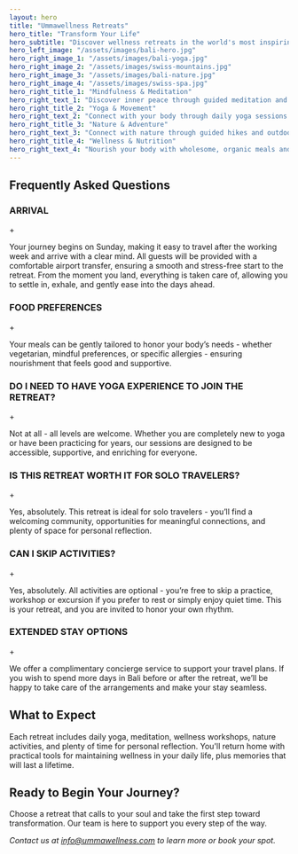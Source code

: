```yaml
---
layout: hero
title: "Ummawellness Retreats"
hero_title: "Transform Your Life"
hero_subtitle: "Discover wellness retreats in the world's most inspiring locations"
hero_left_image: "/assets/images/bali-hero.jpg"
hero_right_image_1: "/assets/images/bali-yoga.jpg"
hero_right_image_2: "/assets/images/swiss-mountains.jpg"
hero_right_image_3: "/assets/images/bali-nature.jpg"
hero_right_image_4: "/assets/images/swiss-spa.jpg"
hero_right_title_1: "Mindfulness & Meditation"
hero_right_text_1: "Discover inner peace through guided meditation and mindfulness practices in serene natural settings."
hero_right_title_2: "Yoga & Movement"
hero_right_text_2: "Connect with your body through daily yoga sessions and mindful movement practices."
hero_right_title_3: "Nature & Adventure"
hero_right_text_3: "Connect with nature through guided hikes and outdoor activities in breathtaking landscapes."
hero_right_title_4: "Wellness & Nutrition"
hero_right_text_4: "Nourish your body with wholesome, organic meals and learn about holistic nutrition."
---
```



## Frequently Asked Questions

<div class="faq-section">
  <div class="faq-item">
    <div class="faq-question">
      <h3>ARRIVAL</h3>
      <span class="faq-icon">+</span>
    </div>
    <div class="faq-answer">
      <p>Your journey begins on Sunday, making it easy to travel after the working week and arrive with a clear mind. All guests will be provided with a comfortable airport transfer, ensuring a smooth and stress-free start to the retreat. From the moment you land, everything is taken care of, allowing you to settle in, exhale, and gently ease into the days ahead.</p>
    </div>
  </div>

  <div class="faq-item">
    <div class="faq-question">
      <h3>FOOD PREFERENCES</h3>
      <span class="faq-icon">+</span>
    </div>
    <div class="faq-answer">
      <p>Your meals can be gently tailored to honor your body’s needs - whether vegetarian, mindful preferences, or specific allergies - ensuring nourishment that feels good and supportive.</p>
    </div>
  </div>

  <div class="faq-item">
    <div class="faq-question">
      <h3>DO I NEED TO HAVE YOGA EXPERIENCE TO JOIN THE RETREAT?</h3>
      <span class="faq-icon">+</span>
    </div>
    <div class="faq-answer">
      <p>Not at all - all levels are welcome. Whether you are completely new to yoga or have been practicing for years, our sessions are designed to be accessible, supportive, and enriching for everyone.</p>
    </div>
  </div>

  <div class="faq-item">
    <div class="faq-question">
      <h3>IS THIS RETREAT WORTH IT FOR SOLO TRAVELERS?</h3>
      <span class="faq-icon">+</span>
    </div>
    <div class="faq-answer">
      <p>Yes, absolutely. This retreat is ideal for solo travelers - you’ll find a welcoming community, opportunities for meaningful connections, and plenty of space for personal reflection.</p>
    </div>
  </div>

  <div class="faq-item">
    <div class="faq-question">
      <h3>CAN I SKIP ACTIVITIES?</h3>
      <span class="faq-icon">+</span>
    </div>
    <div class="faq-answer">
      <p>Yes, absolutely. All activities are optional - you’re free to skip a practice, workshop or excursion if you prefer to rest or simply enjoy quiet time. This is your retreat, and you are invited to honor your own rhythm.</p>
    </div>
  </div>

  <div class="faq-item">
    <div class="faq-question">
      <h3>EXTENDED STAY OPTIONS</h3>
      <span class="faq-icon">+</span>
    </div>
    <div class="faq-answer">
      <p>We offer a complimentary concierge service to support your travel plans. If you wish to spend more days in Bali before or after the retreat, we’ll be happy to take care of the arrangements and make your stay seamless.</p>
    </div>
  </div>
</div>

## What to Expect

Each retreat includes daily yoga, meditation, wellness workshops, nature activities, and plenty of time for personal reflection. You'll return home with practical tools for maintaining wellness in your daily life, plus memories that will last a lifetime.

## Ready to Begin Your Journey?

Choose a retreat that calls to your soul and take the first step toward transformation. Our team is here to support you every step of the way.

*Contact us at info@ummawellness.com to learn more or book your spot.*
